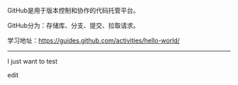 GitHub是用于版本控制和协作的代码托管平台。

GitHub分为：存储库、分支、提交、拉取请求。

学习地址：https://guides.github.com/activities/hello-world/

<hr>

I just want to test

edit
